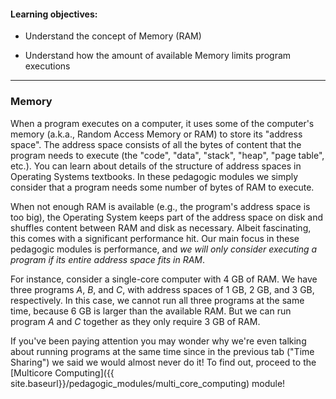 
#### Learning objectives:

  - Understand the concept of Memory (RAM)

  - Understand how the amount of available Memory limits program executions

---


### Memory

When a program executes on a computer, it uses some of the computer's
memory (a.k.a., Random Access Memory or RAM) to store its "address space". The
address space consists of all the bytes of content that the program needs
to execute (the "code", "data", "stack", "heap", "page table", etc.). You
can learn about details of the structure of address spaces 
in Operating Systems textbooks. In these pedagogic modules
we simply consider that a program needs some number of bytes of RAM to
execute.

When not enough RAM is available (e.g., the program's address space is too
big), the Operating System keeps part of the address space on disk and
shuffles content between RAM and disk as necessary. Albeit fascinating,
this comes with a significant performance hit. Our main focus in these
pedagogic modules is performance, and *we will only consider executing
a program if its entire address space fits in RAM*.  

For instance, consider a single-core computer with 4 GB of RAM. We have
three programs *A*, *B*, and *C*, with address spaces of 1 GB, 2 GB, and 3
GB, respectively.  In this case, we cannot run all three programs at the
same time, because 6 GB is larger than the available RAM. But we can run
program *A* and *C* together as they only require 3 GB of RAM. 

If you've been paying attention you may wonder why we're even talking about
running programs at the same time since in the previous tab ("Time
Sharing") we said we would almost never do it!  To find out, proceed to the
[Multicore Computing]({{ site.baseurl}}/pedagogic_modules/multi_core_computing) module!


